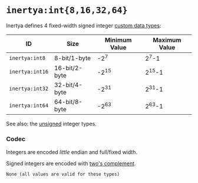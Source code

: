 # `inertya:int{8,16,32,64}`

Inertya defines 4 fixed-width signed integer [custom data types]:

[custom data types]: ../../features/custom-data.md

| ID              | Size          | Minimum Value   | Maximum Value    |
|-----------------|---------------|-----------------|------------------|
| `inertya:int8`  | 8-bit/1-byte  | -2<sup>7</sup>  | 2<sup>7</sup>-1  |
| `inertya:int16` | 16-bit/2-byte | -2<sup>15</sup> | 2<sup>15</sup>-1 |
| `inertya:int32` | 32-bit/4-byte | -2<sup>31</sup> | 2<sup>31</sup>-1 |
| `inertya:int64` | 64-bit/8-byte | -2<sup>63</sup> | 2<sup>63</sup>-1 |

See also: the [unsigned](uints.md) integer types.


### Codec

Integers are encoded *little* endian and full/fixed width.

Signed integers are encoded with [two's complement].

[two's complement]: https://en.wikipedia.org/wiki/Two%27s_complement

~~~admonish error title="Errors" id="codec-errors"
None (all values are valid for these types)
~~~
